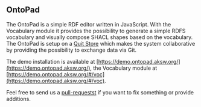 ## OntoPad

The OntoPad is a simple RDF editor written in JavaScript.
With the Vocabulary module it provides the possibility to generate a simple RDFS vocabulary and visually compose SHACL shapes based on the vocabulary.
The OntoPad is setup on a [Quit Store](https://quit.aksw.org/) which makes the system collaborative by providing the possibility to exchange data via Git.

The demo installation is available at [https://demo.ontopad.aksw.org/](https://demo.ontopad.aksw.org/), the Vocabulary module at [https://demo.ontopad.aksw.org/#/voc](https://demo.ontopad.aksw.org/#/voc).

Feel free to send us a [pull-requestst](https://github.com/AKSW/OntoPad/pulls) if you want to fix something or provide additions.
